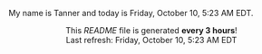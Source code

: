 My name is Tanner and today is Friday, October 10, 5:23 AM EDT.

<p align="center">This <i>README</i> file is generated <b>every 3 hours</b>!</br>Last refresh: Friday, October 10, 5:23 AM EDT<br /></p>
